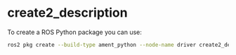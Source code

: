 # create2_description

To create a ROS Python package you can use:

```bash
ros2 pkg create --build-type ament_python --node-name driver create2_description
```
